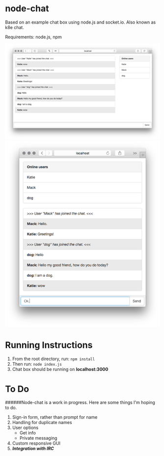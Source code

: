 # node-chat
Based on an example chat box using node.js and socket.io. Also known as k8e chat.

Requirements: node.js, npm

![node-chat screenshot 1](/etc/screenshot1.png "Screenshot 1")
![node-chat screenshot 2 mobile size](/etc/screenshot2.png "Screenshot 2 (Mobile Size)")

# Running Instructions
1. From the root directory, run:
`npm install`
2. Then run:
`node index.js`
3. Chat box should be running on **localhost:3000**

# To Do
######Node-chat is a work in progress. Here are some things I'm hoping to do.
1. Sign-in form, rather than prompt for name
2. Handling for duplicate names
3. User options
   - Get info
   - Private messaging
4. Custom responsive GUI
5. ***Integration with IRC***
